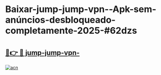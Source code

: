 # Baixar-jump-jump-vpn--Apk-sem-anúncios-desbloqueado-completamente-2025-#62dzs

# <h2><a href="https://ainizakaria.my?title=jump-jump-vpn-&ref=24M">🔗👉 🔴 jump-jump-vpn-</a></h2>

[![acn](https://github.com/user-attachments/assets/0f9c940e-d8b0-45ae-aac7-cd30a18b3e1c)](https://ainizakaria.my?title=jump-jump-vpn-&ref=24M)

